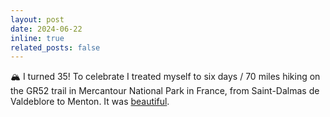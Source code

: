 ```yaml
---
layout: post
date: 2024-06-22
inline: true
related_posts: false
---
```


🏔️ I turned 35! To celebrate I treated myself to six days / 70 miles hiking on the GR52 trail in Mercantour National Park in France, from Saint-Dalmas de Valdeblore to Menton. It was [beautiful](assets/img/mercantour.jpeg).